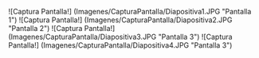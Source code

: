 ![Captura Pantalla!] (Imagenes/CapturaPantalla/Diapositiva1.JPG "Pantalla 1")
![Captura Pantalla!] (Imagenes/CapturaPantalla/Diapositiva2.JPG "Pantalla 2")
![Captura Pantalla!] (Imagenes/CapturaPantalla/Diapositiva3.JPG "Pantalla 3")
![Captura Pantalla!] (Imagenes/CapturaPantalla/Diapositiva4.JPG "Pantalla 3")
